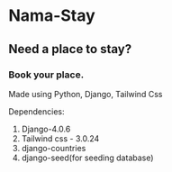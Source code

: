 # Nama-Stay

## Need a place to stay? 
### Book your place.

Made using Python, Django, Tailwind Css

Dependencies:
1. Django-4.0.6
2. Tailwind css - 3.0.24
3. django-countries
4. django-seed(for seeding database)
